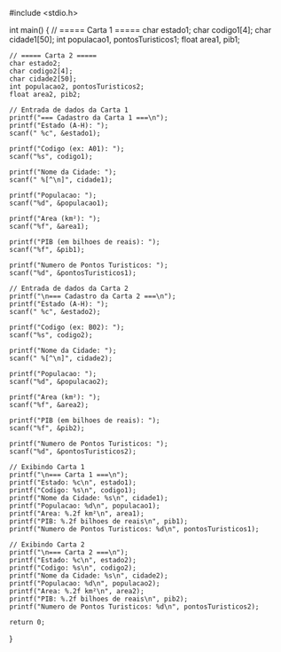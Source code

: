 #include <stdio.h>

int main() {
    // ===== Carta 1 =====
    char estado1;
    char codigo1[4];
    char cidade1[50];
    int populacao1, pontosTuristicos1;
    float area1, pib1;

    // ===== Carta 2 =====
    char estado2;
    char codigo2[4];
    char cidade2[50];
    int populacao2, pontosTuristicos2;
    float area2, pib2;

    // Entrada de dados da Carta 1
    printf("=== Cadastro da Carta 1 ===\n");
    printf("Estado (A-H): ");
    scanf(" %c", &estado1);

    printf("Codigo (ex: A01): ");
    scanf("%s", codigo1);

    printf("Nome da Cidade: ");
    scanf(" %[^\n]", cidade1);

    printf("Populacao: ");
    scanf("%d", &populacao1);

    printf("Area (km²): ");
    scanf("%f", &area1);

    printf("PIB (em bilhoes de reais): ");
    scanf("%f", &pib1);

    printf("Numero de Pontos Turisticos: ");
    scanf("%d", &pontosTuristicos1);

    // Entrada de dados da Carta 2
    printf("\n=== Cadastro da Carta 2 ===\n");
    printf("Estado (A-H): ");
    scanf(" %c", &estado2);

    printf("Codigo (ex: B02): ");
    scanf("%s", codigo2);

    printf("Nome da Cidade: ");
    scanf(" %[^\n]", cidade2);

    printf("Populacao: ");
    scanf("%d", &populacao2);

    printf("Area (km²): ");
    scanf("%f", &area2);

    printf("PIB (em bilhoes de reais): ");
    scanf("%f", &pib2);

    printf("Numero de Pontos Turisticos: ");
    scanf("%d", &pontosTuristicos2);

    // Exibindo Carta 1
    printf("\n=== Carta 1 ===\n");
    printf("Estado: %c\n", estado1);
    printf("Codigo: %s\n", codigo1);
    printf("Nome da Cidade: %s\n", cidade1);
    printf("Populacao: %d\n", populacao1);
    printf("Area: %.2f km²\n", area1);
    printf("PIB: %.2f bilhoes de reais\n", pib1);
    printf("Numero de Pontos Turisticos: %d\n", pontosTuristicos1);

    // Exibindo Carta 2
    printf("\n=== Carta 2 ===\n");
    printf("Estado: %c\n", estado2);
    printf("Codigo: %s\n", codigo2);
    printf("Nome da Cidade: %s\n", cidade2);
    printf("Populacao: %d\n", populacao2);
    printf("Area: %.2f km²\n", area2);
    printf("PIB: %.2f bilhoes de reais\n", pib2);
    printf("Numero de Pontos Turisticos: %d\n", pontosTuristicos2);

    return 0;
}
